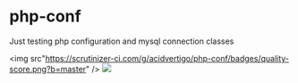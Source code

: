 # php-conf
Just testing php configuration and mysql connection classes

<img src"https://scrutinizer-ci.com/g/acidvertigo/php-conf/badges/quality-score.png?b=master" />
<img src="https://travis-ci.org/acidvertigo/php-conf.svg?branch=master" />
